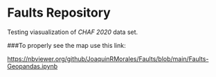 # Faults Repository

Testing viasualization of _CHAF 2020_ data set.

###To properly see the map use this link:

https://nbviewer.org/github/JoaquinRMorales/Faults/blob/main/Faults-Geopandas.ipynb
